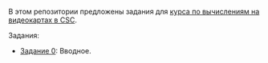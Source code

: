 В этом репозитории предложены задания для [курса по вычислениям на видеокартах в CSC](https://compscicenter.ru/courses/video_cards_computation/2021-autumn/).

Задания:

- [Задание 0](https://github.com/GPGPUCourse/GPGPUTasks2021/tree/task00): Вводное.
